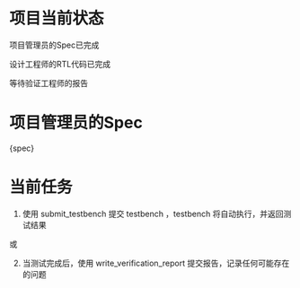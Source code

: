 # 项目当前状态

项目管理员的Spec已完成

设计工程师的RTL代码已完成

等待验证工程师的报告

# 项目管理员的Spec

{spec}

# 当前任务

1. 使用 submit_testbench 提交 testbench ，testbench 将自动执行，并返回测试结果

或

2. 当测试完成后，使用 write_verification_report 提交报告，记录任何可能存在的问题
